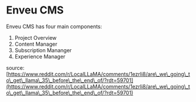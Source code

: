 # Enveu CMS

Enveu CMS has four main components:

1. Project Overview
2. Content Manager
3. Subscription Mananger
4. Experience Manager



source: [https://www.reddit.com/r/LocalLLaMA/comments/1ezrli8/are\_we\_going\_to\_get\_llama\_35\_before\_the\_end\_of/?rdt=59701](https://www.reddit.com/r/LocalLLaMA/comments/1ezrli8/are\_we\_going\_to\_get\_llama\_35\_before\_the\_end\_of/?rdt=59701)
